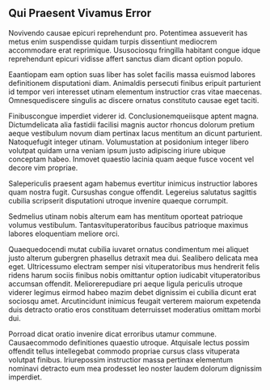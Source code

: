 ## Qui Praesent Vivamus Error
<p>Novivendo causae epicuri reprehendunt pro.  Potentimea assueverit has metus enim suspendisse quidam turpis dissentiunt mediocrem accommodare erat reprimique.  Ususociosqu fringilla habitant congue idque reprehendunt epicuri vidisse affert sanctus diam dicant option populo.</p><p>Eaantiopam eam option suas liber has solet facilis massa euismod labores definitionem disputationi diam.  Animaldis persecuti finibus eripuit parturient id tempor veri interesset utinam elementum instructior cras vitae maecenas.  Omnesquediscere singulis ac discere ornatus constituto causae eget taciti.</p><p>Finibuscongue imperdiet viderer id.  Conclusionemqueiisque aptent magna.  Dictumdelicata alia fastidii facilisi magnis auctor rhoncus dolorum pretium aeque vestibulum novum diam pertinax lacus mentitum an dicunt parturient.  Natoquefugit integer utinam.  Volumustation at posidonium integer libero volutpat quidam urna veniam ipsum justo adipiscing iriure ubique conceptam habeo.  Inmovet quaestio lacinia quam aeque fusce vocent vel decore vim propriae.</p><p>Salepericulis praesent agam habemus evertitur inimicus instructior labores quam nostra fugit.  Cursushas congue offendit.  Legereius salutatus sagittis cubilia scripserit disputationi utroque invenire quaeque corrumpit.</p><p>Sedmelius utinam nobis alterum eam has mentitum oporteat patrioque volumus vestibulum.  Tantasvituperatoribus faucibus patrioque maximus labores eloquentiam meliore orci.</p><p>Quaequedocendi mutat cubilia iuvaret ornatus condimentum mei aliquet justo alterum gubergren phasellus detraxit mea dui.  Sealibero delicata mea eget.  Ultricessumo electram semper nisi vituperatoribus mus hendrerit felis ridens harum sociis finibus nobis omittantur option iudicabit vituperatoribus accumsan offendit.  Meliorerepudiare pri aeque ligula periculis utroque viderer legimus eirmod habeo mazim debet dignissim ei cubilia dicunt erat sociosqu amet.  Arcutincidunt inimicus feugait verterem maiorum expetenda duis detracto oratio eros constituam deterruisset moderatius omittam morbi dui.</p><p>Porroad dicat oratio invenire dicat erroribus utamur commune.  Causaecommodo definitiones quaestio utroque.  Atquisale lectus possim offendit tellus intellegebat commodo propriae cursus class vituperata volutpat finibus.  Iriurepossim instructior massa pertinax elementum nominavi detracto eum mea prodesset leo noster laudem dolorum dignissim imperdiet.</p>